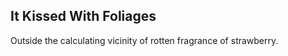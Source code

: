 It Kissed With Foliages
-----------------------
Outside the calculating vicinity of rotten fragrance of strawberry.  
